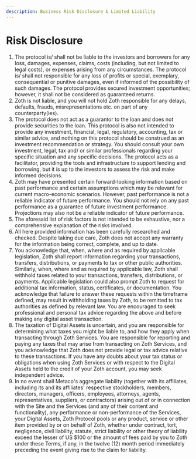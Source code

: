 ```yaml
---
description: Business Risk Disclosure & Limited Liability
---
```


# Risk Disclosure

1. The protocol is/ shall not be liable to the investors and borrowers for any loss, damages, expenses, claims, costs (including, but not limited to legal costs), or expenses arising from any circumstances. The protocol is/ shall not responsible for any loss of profits or special, exemplary, consequential or punitive damages, even if informed of the possibility of such damages. The protocol provides secured investment opportunities; however, it shall not be considered as guaranteed returns.&#x20;
2. Zoth is not liable, and you will not hold Zoth responsible for any delays, defaults, frauds, misrepresentations etc. on part of any counterparty(ies).
3. The protocol does not act as a guarantor to the loan and does not provide securities to the loan. This protocol is also not intended to provide any investment, financial, legal, regulatory, accounting, tax or similar advice, and nothing on this protocol should be construed as an investment recommendation or strategy. You should consult your own investment, legal, tax and/ or similar professionals regarding your specific situation and any specific decisions. The protocol acts as a facilitator, providing the tools and infrastructure to support lending and borrowing, but it is up to the investors to assess the risk and make informed decisions.
4. Zoth may have presented certain forward-looking information based on past performance and certain assumptions which may be relevant for current macro-economic scenarios. However, past performance is not a reliable indicator of future performance. You should not rely on any past performance as a guarantee of future investment performance. Projections may also not be a reliable indicator of future performance.
5. The aforesaid list of risk factors is not intended to be exhaustive, nor a comprehensive explanation of the risks involved.
6. All here provided information has been carefully researched and checked. Despite taking due care, Zoth does not accept any warranty for the information being correct, complete, and up to date.
7. You acknowledge that, when, where and as required by applicable legislation, Zoth shall report information regarding your transactions, transfers, distributions, or payments to tax or other public authorities. Similarly, when, where and as required by applicable law, Zoth shall withhold taxes related to your transactions, transfers, distributions, or payments. Applicable legislation could also prompt Zoth to request for additional tax information, status, certificates, or documentation. You acknowledge that failure to answer these requests within the timeframe defined, may result in withholding taxes by Zoth, to be remitted to tax authorities as defined by relevant law. You are encouraged to seek professional and personal tax advice regarding the above and before making any digital asset transaction.
8. The taxation of Digital Assets is uncertain, and you are responsible for determining what taxes you might be liable to, and how they apply when transacting through Zoth Services. You are responsible for reporting and paying any taxes that may arise from transacting on Zoth Services, and you acknowledge that Zoth does not provide legal or tax advice relative to these transactions. If you have any doubts about your tax status or obligations when using Zoth Services or with respect to the Digital Assets held to the credit of your Zoth account, you may seek independent advice.
9. In no event shall Metaco's aggregate liability (together with its affiliates, including its and its affiliates' respective stockholders, members, directors, managers, officers, employees, attorneys, agents, representatives, suppliers, or contractors) arising out of or in connection with the Site and the Services (and any of their content and functionality), any performance or non-performance of the Services, your Digital Assets, Zoth Protocol pools or any product, service or other item provided by or on behalf of Zoth, whether under contract, tort, negligence, civil liability, statute, strict liability or other theory of liability exceed the lesser of US $100 or the amount of fees paid by you to Zoth under these Terms, if any, in the twelve (12) month period immediately preceding the event giving rise to the claim for liability.
